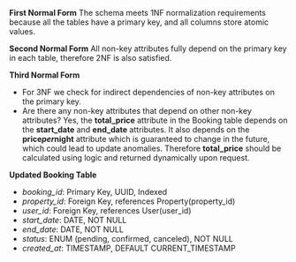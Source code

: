 **First Normal Form**
The schema meets 1NF normalization requirements because all the tables have a primary key, and all columns store atomic values.

**Second Normal Form**
All non-key attributes fully depend on the primary key in each table, therefore 2NF is also satisfied.

**Third Normal Form**
- For 3NF we check for indirect dependencies of non-key attributes on the primary key. 
- Are there any non-key attributes that depend on other non-key attributes? Yes, the **total_price** attribute in the Booking table depends on the **start_date** and **end_date** attributes. It also depends on the **price*per*night** attribute which is guaranteed to change in the future, which could lead to update anomalies. Therefore **total_price** should be calculated using logic and returned dynamically upon request.


**Updated Booking Table**
- *booking_id*: Primary Key, UUID, Indexed
- *property_id*: Foreign Key, references Property(property_id)
- *user_id*: Foreign Key, references User(user_id)
- *start_date*: DATE, NOT NULL
- *end_date*: DATE, NOT NULL
- *status*: ENUM (pending, confirmed, canceled), NOT NULL
- *created_at*: TIMESTAMP, DEFAULT CURRENT_TIMESTAMP